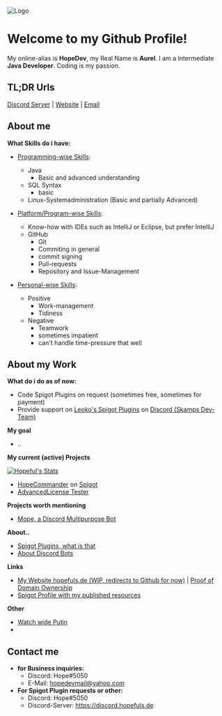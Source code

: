 
![Logo](https://content.hopefuls.de/banner.png)

# Welcome to my Github Profile!
 My online-alias is **HopeDev**, my Real Name is **Aurel**. I am a Intermediate **Java Developer**. Coding is my passion.

## TL;DR Urls
[Discord Server](https://discord.hopefuls.de) | [Website](https://hopefuls.de) | [Email](mailto:hopedevmail@yahoo.com)
## About me
**What Skills do i have:**
 - <ins>Programming-wise Skills</ins>:
   - Java
     - Basic and advanced understanding
   - SQL Syntax
     - basic
    - Linux-Systemadministration (Basic and partially Advanced)
    
 - <ins>Platform/Program-wise Skills</ins>:
   - Know-how with IDEs such as IntelliJ or Eclipse, but prefer IntelliJ
   - GitHub
     - Git
     - Commiting in general
     - commit signing
     - Pull-requests
     - Repository and Issue-Management
 - <ins>Personal-wise Skills</ins>:
    - Positive
      - Work-management
      - Tidiness
    - Negative
      - Teamwork
      - sometimes impatient
      - can't handle time-pressure that well
      
## About my Work

 **What do i do as of now:**
 
 - Code Spigot Plugins on request (sometimes free, sometimes for payment)
 - Provide support on [Leoko's Spigot Plugins](https://www.spigotmc.org/resources/authors/leoko.34641/) on [Discord (Skamps Dev-Team)](https://discord.com/invite/ycDG6rS)

**My goal**
- ..

**My current (active) Projects**

[![Hopeful's Stats](https://github-readme-stats.vercel.app/api?username=Hopefuls)]()

 - [HopeCommander](https://github.com/Hopefuls/HopeCommander) on [Spigot](https://www.spigotmc.org/resources/hopecommander.81455/)
 - [AdvancedLicense Tester](https://github.com/Hopefuls/AdvancedLicense-Tester)

**Projects worth mentioning**

 - [Mope, a Discord Multipurpose Bot](https://github.com/Hopefuls/Mope)
 
 **About..** 
 - [Spigot Plugins, what is that](https://www.spigotmc.org/wiki/about-spigot/)
 - [About Discord Bots](https://discord.com/developers/docs/intro)

**Links**

 - [My Website hopefuls.de (WIP, redirects to Github for now)](https://hopefuls.de) | [Proof of Domain Ownership](https://github.com/Hopeful-Developers)
 - [Spigot Profile with my published resources](https://www.spigotmc.org/members/hopedev.760200/)

**Other**
 - [Watch wide Putin](http://putin.tf)
 - 
## Contact me
- **for Business inquiries:**
  - Discord: Hope#5050
  - E-Mail: hopedevmail@yahoo.com
 - **For Spigot Plugin requests or other:**
	 - Discord: Hope#5050
	 - Discord-Server: https://discord.hopefuls.de

